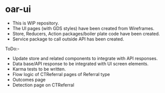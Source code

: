 # oar-ui
- This is WIP repository.
- The UI pages (with GDS styles) have been created from Wireframes.
- Store, Reducers, Action packages/boiler plate code have been created.
- Service package to call outside API has been created.



ToDo:-
- Update store and related components to integrate with API responses.
- Data base/API response to be integrated with UI screen elements.
- Karma tests to be written.
- Flow logic of CTReferral pages of Referral type
- Outcomes page 
- Detection page on CTReferral
